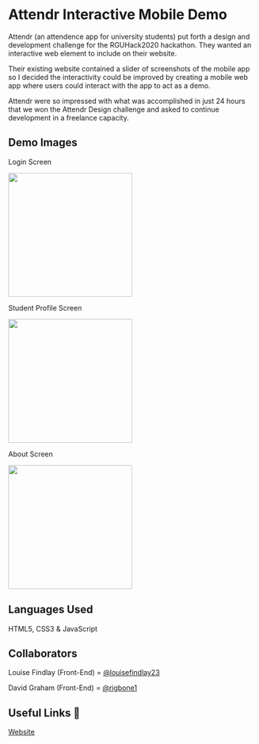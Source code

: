 # Attendr Interactive Mobile Demo

Attendr (an attendence app for university students) put forth a design and development challenge for the RGUHack2020 hackathon. They wanted an interactive web element to include on their website.

Their existing website contained a slider of screenshots of the mobile app so I decided the interactivity could be improved by creating a mobile web app where users could interact with the app to act as a demo.

Attendr were so impressed with what was accomplished in just 24 hours that we won the Attendr Design challenge and asked to continue development in a freelance capacity.

## Demo Images

Login Screen

<img src="https://louisefindlay.com/img/attendr-mockup-1.png" width="250">

Student Profile Screen

<img src="https://louisefindlay.com/img/attendr-mockup-2.png" width="250">

About Screen

<img src="https://louisefindlay.com/img/attendr-mockup-3.png" width="250">

## Languages Used

HTML5, CSS3 & JavaScript

## Collaborators

Louise Findlay (Front-End) = [@louisefindlay23](https://github.com/louisefindlay23)

David Graham (Front-End) = [@rigbone1](https://github.com/rigbone1)

## Useful Links 🔗

[Website](https://louisefindlay.com/rguhack2020-attendr)
